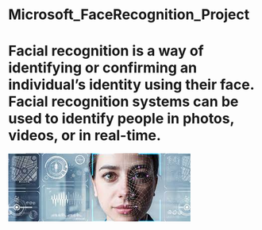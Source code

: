 # **Microsoft_FaceRecognition_Project**
# Facial recognition is a way of identifying or confirming an individual’s identity using their face. Facial recognition systems can be used to identify people in photos, videos, or in real-time.
![](download.jpg)

